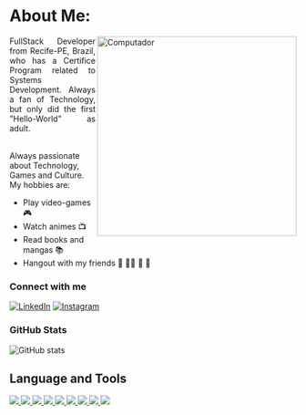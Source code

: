 # About Me:

<img align="right" alt="Computador" height="350" src="https://cdn-icons-png.flaticon.com/512/2621/2621040.png">
<p align="justify">FullStack Developer from Recife-PE, Brazil, who has a Certifice Program related to Systems Development.
Always a fan of Technology, but only did the first "Hello-World" as adult.<br><br>

Always passionate about Technology, Games and Culture. My hobbies are: 

- Play video-games :video_game:
- Watch animes :tv:
- Read books and mangas :books: 
- Hangout with my friends :elf: 🧙‍♂️ 🧔 :child:

</p>

<h3 align="left">Connect with me</h3>

[![LinkedIn](https://img.shields.io/badge/-LinkedIn-000?style=for-the-badge&logo=linkedin&logoColor=87CEFA&color:FFF)](https://www.linkedin.com/in/rafael-braga-2b9998240/)
[![Instagram](https://img.shields.io/badge/-Instagram-000?style=for-the-badge&logo=instagram&logoColor=87CEFA&color:FFF)](https://www.instagram.com/vaiteiavoa/)

<h3 align="left">GitHub Stats</h3>

![GitHub stats](https://github-readme-stats-git-masterrstaa-rickstaa.vercel.app/api?username=Gael1512&hide_title=true&show_icons=true&include_all_commits=false&count_private=true&line_height=25&hide=issues&bg_color=000&title_color=87CEFA&text_color=FFF&border_radius=3&border_color=36123c&icon_color=87CEFA&theme=jolly)


## Language and Tools
<div id="badges">
    <a href="https://dotnet.microsoft.com/pt-br/languages/csharp">
        <img src="https://img.shields.io/badge/c%23-%234B275F.svg?style=for-the-badge&logo=csharp&logoColor=white">
    </a>
    <a href="https://react.dev/">
        <img src="https://img.shields.io/badge/react-%2320232a.svg?style=for-the-badge&logo=react&logoColor=%2361DAFB">
    </a>
    <a href="https://reactnative.dev/">
        <img src="https://img.shields.io/badge/react_native-%2320232a.svg?style=for-the-badge&logo=react&logoColor=%2361DAFB">
    </a>
    <a href="https://developer.mozilla.org/pt-BR/docs/Learn/Getting_started_with_the_web/HTML_basics">
        <img src="https://img.shields.io/badge/html5-%23E34F26.svg?style=for-the-badge&logo=html5&logoColor=white">
    </a>
    <a href="https://www.w3schools.com/css/">
        <img src="https://img.shields.io/badge/css3-%231572B6.svg?style=for-the-badge&logo=css3&logoColor=white">
    </a>
    <a href="https://developer.mozilla.org/pt-BR/docs/Learn/JavaScript/First_steps/What_is_JavaScript">
        <img src="https://img.shields.io/badge/javascript-%23323330.svg?style=for-the-badge&logo=javascript&logoColor=%23F7DF1E">
    </a>
    <a href="https://www.java.com/pt-BR/">
        <img src="https://img.shields.io/badge/java-%23ED8B00.svg?style=for-the-badge&logo=openjdk&logoColor=white">
    </a>
    <a href="https://www.mysql.com/products/workbench/">
        <img src="https://img.shields.io/badge/mysql-%2300f.svg?style=for-the-badge&logo=mysql&logoColor=white">
        <a href="https://www.mongodb.com/pt-br">
        <img src="https://img.shields.io/badge/MongoDB-%234ea94b.svg?style=for-the-badge&logo=mongodb&logoColor=white">
    </a>
</div>

